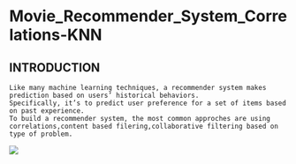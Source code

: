 # Movie_Recommender_System_Correlations-KNN

## INTRODUCTION
    Like many machine learning techniques, a recommender system makes prediction based on users’ historical behaviors. 
    Specifically, it’s to predict user preference for a set of items based on past experience.
    To build a recommender system, the most common approches are using correlations,content based filering,collaborative filtering based on type of problem.

![](image1)
